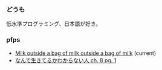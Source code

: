 ### どうも

低水準プログラミング、日本語が好き。

### pfps

* [Milk outside a bag of milk outside a bag of milk](https://store.steampowered.com/app/1604000/Milk_outside_a_bag_of_milk_outside_a_bag_of_milk/) (current)
* [なんで生きてるかわからない人 ch. 8 pg. 1](https://anilist.co/manga/104763/-25/)
